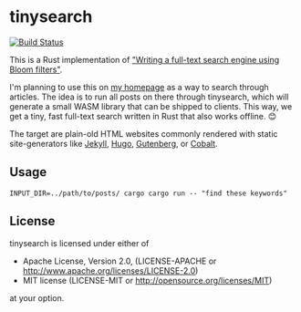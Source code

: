 # tinysearch

[![Build Status](https://travis-ci.org/mre/tinysearch.svg?branch=master)](https://travis-ci.org/mre/tinysearch)

This is a Rust implementation of ["Writing a full-text search engine using Bloom filters"](https://www.stavros.io/posts/bloom-filter-search-engine/).

I'm planning to use this on [my homepage](http://matthias-endler.de/) as a way to search through articles.
The idea is to run all posts on there through tinysearch, which will generate a small WASM library that can be shipped to clients. This way, we get a tiny, fast full-text search written in Rust that also works offline. :blush:

The target are plain-old HTML websites commonly rendered with static site-generators like [Jekyll](https://jekyllrb.com/), [Hugo](https://gohugo.io/), [Gutenberg](https://github.com/Keats/gutenberg), or [Cobalt](https://github.com/cobalt-org/cobalt.rs).

## Usage

```
INPUT_DIR=../path/to/posts/ cargo cargo run -- "find these keywords"
```


## License

tinysearch is licensed under either of


* Apache License, Version 2.0, (LICENSE-APACHE or http://www.apache.org/licenses/LICENSE-2.0)
* MIT license (LICENSE-MIT or http://opensource.org/licenses/MIT)

at your option.

